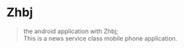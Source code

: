 # Zhbj
> the android application with Zhbj;  
> This is a news service class mobile phone application.
